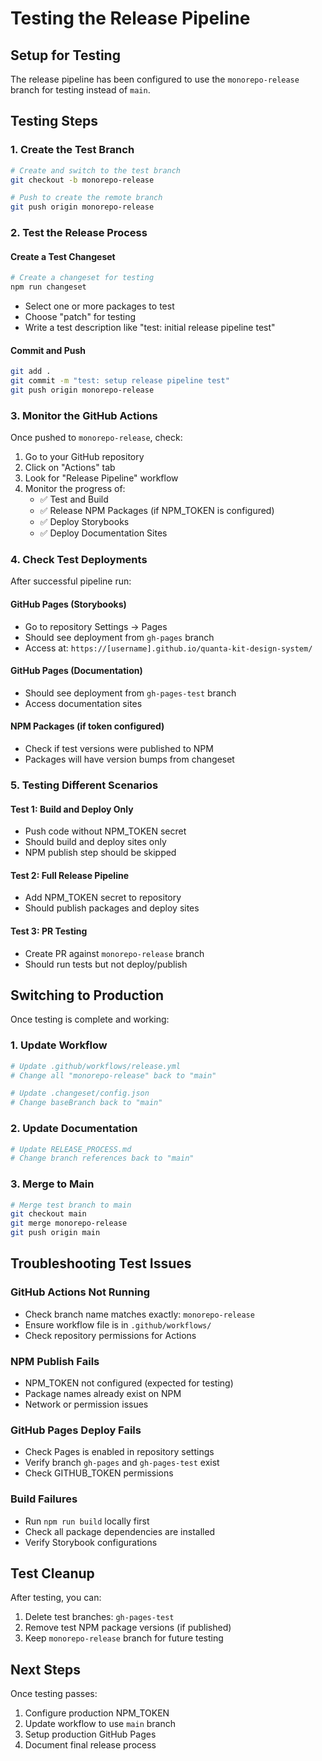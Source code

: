 # Testing the Release Pipeline

## Setup for Testing

The release pipeline has been configured to use the `monorepo-release` branch for testing instead of `main`.

## Testing Steps

### 1. Create the Test Branch
```bash
# Create and switch to the test branch
git checkout -b monorepo-release

# Push to create the remote branch
git push origin monorepo-release
```

### 2. Test the Release Process

#### Create a Test Changeset
```bash
# Create a changeset for testing
npm run changeset
```
- Select one or more packages to test
- Choose "patch" for testing
- Write a test description like "test: initial release pipeline test"

#### Commit and Push
```bash
git add .
git commit -m "test: setup release pipeline test"
git push origin monorepo-release
```

### 3. Monitor the GitHub Actions

Once pushed to `monorepo-release`, check:
1. Go to your GitHub repository
2. Click on "Actions" tab
3. Look for "Release Pipeline" workflow
4. Monitor the progress of:
   - ✅ Test and Build
   - ✅ Release NPM Packages (if NPM_TOKEN is configured)
   - ✅ Deploy Storybooks 
   - ✅ Deploy Documentation Sites

### 4. Check Test Deployments

After successful pipeline run:

#### GitHub Pages (Storybooks)
- Go to repository Settings → Pages
- Should see deployment from `gh-pages` branch
- Access at: `https://[username].github.io/quanta-kit-design-system/`

#### GitHub Pages (Documentation)  
- Should see deployment from `gh-pages-test` branch
- Access documentation sites

#### NPM Packages (if token configured)
- Check if test versions were published to NPM
- Packages will have version bumps from changeset

### 5. Testing Different Scenarios

#### Test 1: Build and Deploy Only
- Push code without NPM_TOKEN secret
- Should build and deploy sites only
- NPM publish step should be skipped

#### Test 2: Full Release Pipeline
- Add NPM_TOKEN secret to repository
- Should publish packages and deploy sites

#### Test 3: PR Testing
- Create PR against `monorepo-release` branch
- Should run tests but not deploy/publish

## Switching to Production

Once testing is complete and working:

### 1. Update Workflow
```bash
# Update .github/workflows/release.yml
# Change all "monorepo-release" back to "main"

# Update .changeset/config.json
# Change baseBranch back to "main"
```

### 2. Update Documentation
```bash
# Update RELEASE_PROCESS.md
# Change branch references back to "main"
```

### 3. Merge to Main
```bash
# Merge test branch to main
git checkout main
git merge monorepo-release
git push origin main
```

## Troubleshooting Test Issues

### GitHub Actions Not Running
- Check branch name matches exactly: `monorepo-release`
- Ensure workflow file is in `.github/workflows/`
- Check repository permissions for Actions

### NPM Publish Fails  
- NPM_TOKEN not configured (expected for testing)
- Package names already exist on NPM
- Network or permission issues

### GitHub Pages Deploy Fails
- Check Pages is enabled in repository settings
- Verify branch `gh-pages` and `gh-pages-test` exist
- Check GITHUB_TOKEN permissions

### Build Failures
- Run `npm run build` locally first
- Check all package dependencies are installed
- Verify Storybook configurations

## Test Cleanup

After testing, you can:
1. Delete test branches: `gh-pages-test`
2. Remove test NPM package versions (if published)
3. Keep `monorepo-release` branch for future testing

## Next Steps

Once testing passes:
1. Configure production NPM_TOKEN
2. Update workflow to use `main` branch
3. Setup production GitHub Pages
4. Document final release process

